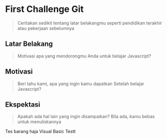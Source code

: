 # First Challenge Git

> Ceritakan sedikit tentang latar belakangmu seperti pendidikan terakhir atau pekerjaan sebelumnya

## Latar Belakang

> Motivasi apa yang mendorongmu Anda untuk belajar Javascript?

## Motivasi

> Beri tahu kami, apa yang ingin kamu dapatkan Setelah belajar Javascript?

## Ekspektasi

> Apakah ada hal lain yang ingin disampaikan? Bila ada, kamu bebas untuk menuliskannya

Tes
barang haja
Visual Basic
Testt
